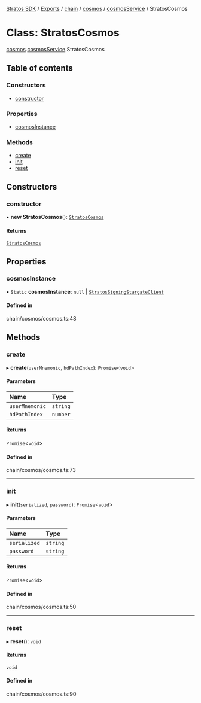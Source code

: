 [Stratos SDK](../README.md) / [Exports](../modules.md) / [chain](../modules/chain.md) / [cosmos](../modules/chain.cosmos.md) / [cosmosService](../modules/chain.cosmos.cosmosService.md) / StratosCosmos

# Class: StratosCosmos

[cosmos](../modules/chain.cosmos.md).[cosmosService](../modules/chain.cosmos.cosmosService.md).StratosCosmos

## Table of contents

### Constructors

- [constructor](chain.cosmos.cosmosService.StratosCosmos.md#constructor)

### Properties

- [cosmosInstance](chain.cosmos.cosmosService.StratosCosmos.md#cosmosinstance)

### Methods

- [create](chain.cosmos.cosmosService.StratosCosmos.md#create)
- [init](chain.cosmos.cosmosService.StratosCosmos.md#init)
- [reset](chain.cosmos.cosmosService.StratosCosmos.md#reset)

## Constructors

### constructor

• **new StratosCosmos**(): [`StratosCosmos`](chain.cosmos.cosmosService.StratosCosmos.md)

#### Returns

[`StratosCosmos`](chain.cosmos.cosmosService.StratosCosmos.md)

## Properties

### cosmosInstance

▪ `Static` **cosmosInstance**: ``null`` \| [`StratosSigningStargateClient`](crypto.protoSigning.StratosSigningStargateClient.StratosSigningStargateClient.md)

#### Defined in

chain/cosmos/cosmos.ts:48

## Methods

### create

▸ **create**(`userMnemonic`, `hdPathIndex`): `Promise`\<`void`\>

#### Parameters

| Name | Type |
| :------ | :------ |
| `userMnemonic` | `string` |
| `hdPathIndex` | `number` |

#### Returns

`Promise`\<`void`\>

#### Defined in

chain/cosmos/cosmos.ts:73

___

### init

▸ **init**(`serialized`, `password`): `Promise`\<`void`\>

#### Parameters

| Name | Type |
| :------ | :------ |
| `serialized` | `string` |
| `password` | `string` |

#### Returns

`Promise`\<`void`\>

#### Defined in

chain/cosmos/cosmos.ts:50

___

### reset

▸ **reset**(): `void`

#### Returns

`void`

#### Defined in

chain/cosmos/cosmos.ts:90
